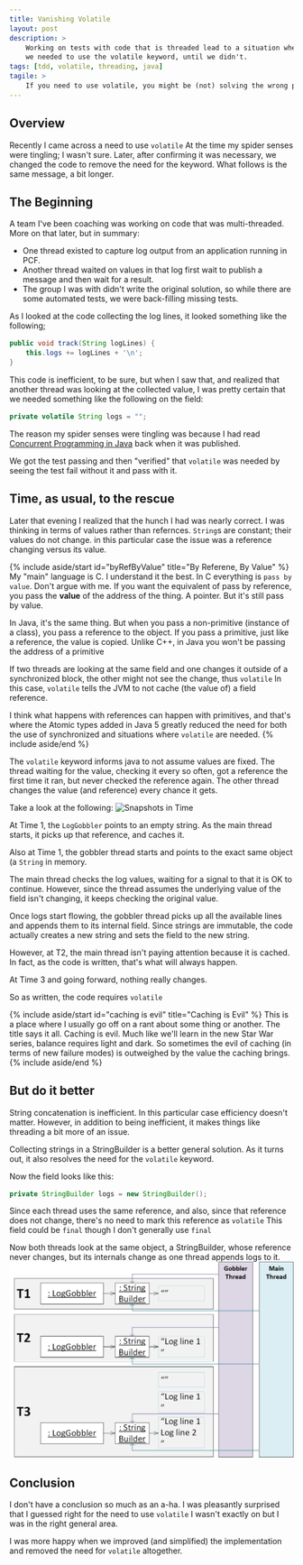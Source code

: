 ```yaml
---
title: Vanishing Volatile
layout: post
description: >
    Working on tests with code that is threaded lead to a situation where
    we needed to use the volatile keyword, until we didn't.
tags: [tdd, volatile, threading, java]
tagile: >
    If you need to use volatile, you might be (not) solving the wrong problem.
---
```

## Overview

Recently I came across a need to use `volatile` At the time my 
spider senses were tingling; I wasn't sure. Later, after confirming it 
was necessary, we changed the code to remove the need for the keyword. What 
follows is the same message, a bit longer.

## The Beginning

A team I've been coaching was working on code that was multi-threaded.
More on that later, but in summary:
* One thread existed to capture log output from an application running in PCF.
* Another thread waited on values in that log first wait to publish a message and then wait for a result.
* The group I was with didn't write the original solution, so while there are some automated tests, we were back-filling missing tests.

As I looked at the code collecting the log lines, it looked something like 
the following;
```java
public void track(String logLines) {
    this.logs += logLines + '\n';
}
```

This code is inefficient, to be sure, but when I saw that, and realized that
another thread was looking at the collected value, I was pretty certain
that we needed something like the following on the field:
```java
private volatile String logs = "";
`````

The reason my spider senses were tingling was because I had read
[Concurrent Programming in Java](https://read.amazon.com/kp/embed?asin=B004V9OA84&preview=newtab&linkCode=kpe&ref_=cm_sw_r_kb_dp_51zWDbER7Z6XN) back when it was published.

We got the test passing and then "verified" that `volatile` was
needed by seeing the test fail without it and pass with it.

## Time, as usual, to the rescue

Later that evening I realized that the hunch I had was nearly correct. 
I was thinking in terms of values rather than refernces. `String`s are constant;
their values do not change. in this particular case the issue was a reference
changing versus its value.

{% include aside/start id="byRefByValue" title="By Referene, By Value" %}
My "main" language is C. I understand it the best. In C everything is 
`pass by value`. Don't argue with me. If you want the equivalent of pass 
by reference, you pass the **value** of the address of the thing. A pointer.
But it's still pass by value.

In Java, it's the same thing. But when you pass a non-primitive (instance
of a class), you pass a reference to the object. If you pass a primitive,
just like a reference, the value is copied. Unlike C++, in Java you won't be 
passing the address of a primitive

If two threads are looking at the same field and one changes it outside of
a synchronized block, the other might not see the change, thus `volatile`
In this case, `volatile` tells the JVM to not cache (the value of)
a field reference. 

I think what happens with references can happen with primitives, and
that's where the Atomic types added in Java 5 greatly reduced the need for
both the use of synchronized and situations where `volatile` are needed.
{% include aside/end %}

The `volatile` keyword informs java to not assume values 
are fixed. The thread waiting for the value, checking it every so often,
got a reference the first time it ran, but never checked the reference
again. The other thread changes the value (and reference) every chance it gets.

Take a look at the following:
![Snapshots in Time](/assets/images/VolatileThreads.png)

At Time 1, the `LogGobbler` points to an empty string. As the main thread
starts, it picks up that reference, and caches it.

Also at Time 1, the gobbler thread starts and points to the exact same
object (a `String` in memory.

The main thread checks the log values, waiting for a signal to that it
is OK to continue. However, since the thread assumes the underlying 
value of the field isn't changing, it keeps checking the original value.

Once logs start flowing, the gobbler thread picks up all the available
lines and appends them to its internal field. Since strings are 
immutable, the code actually creates a new string and sets the field
to the new string.

However, at T2, the main thread isn't paying attention because it is 
cached. In fact, as the code is written, that's what will always happen.

At Time 3 and going forward, nothing really changes.

So as written, the code requires `volatile`

{% include aside/start id="caching is evil" title="Caching is Evil" %}
This is a place where I usually go off on a rant about some thing
or another. The title says it all. Caching is evil. Much like 
we'll learn in the new Star War series, balance requires light and
dark. So sometimes the evil of caching (in terms of new failure 
modes) is outweighed by the value the caching brings.
{% include aside/end %}

## But do it better

String concatenation is inefficient. In this particular case efficiency 
doesn't matter. However, in addition to being inefficient, it makes 
things like threading a bit more of an issue.

Collecting strings in a StringBuilder is a better general solution.
As it turns out, it also resolves the need for the `volatile` keyword.

Now the field looks like this:
```java
private StringBuilder logs = new StringBuilder();
```

Since each thread uses the same reference, and also, since that reference
does not change, there's no need to mark this reference as `volatile`
This field could be `final` though I don't generally use `final`

Now both threads look at the same object, a StringBuilder, whose reference
never changes, but its internals change as one thread appends logs to it.
![Volatile Vanished](/assets/images/VolatileVanished.png)

## Conclusion

I don't have a conclusion so much as an a-ha. I was pleasantly surprised
that I guessed right for the need to use `volatile` I wasn't 
exactly on but I was in the right general area. 

I was more happy when we improved (and simplified) the implementation
and removed the need for `volatile` altogether.
